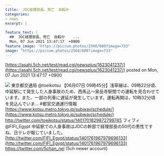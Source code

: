 ```yaml
---
title:  JOC経理部長、死亡　自殺か　  
categories:
- news
excerpt: |
  
feature_text: |
  ##  JOC経理部長、死亡　自殺か　  ...
  Mon, 07 Jun 2021 13:47:17  +0900
feature_image: "https://picsum.photos/2560/600?image=733"
image: "https://picsum.photos/2560/600?image=733"
---
```


[https://asahi.5ch.net/test/read.cgi/newsplus/1623041237/](https://asahi.5ch.net/test/read.cgi/newsplus/1623041237/)
posted on Mon, 07 Jun 2021 13:47:17  +0900

<!--more-->

![](https://i.imgur.com/DHUssdU.jpg) 東京都交通局 @toeikotsu 【06月07日 09時45分】浅草線は、09時22分頃、中延駅にて発生した人身事故のため、西馬込〜泉岳寺駅間での運転を見合わせています。また、一部の列車に遅延が発生しています。運転再開は、10時32分頃を見込んでいま… #都営交通運行情報 [https://www.kotsu.metro.tokyo.jp/subway/schedule/](https://www.kotsu.metro.tokyo.jp/subway/schedule/) http://twitter.com/toeikotsu/status/1401701829872799745 フィフィ @FIFI_Egypt 中延駅での人身事故はJOCの幹部で経理部長の50代の男性ですね、日テレが報じていました。 [http://twitter.com/FIFI_Egypt/status/1401761967979696133](http://twitter.com/FIFI_Egypt/status/1401761967979696133) https://twitter.com/5chan_nel (5ch newer account)
